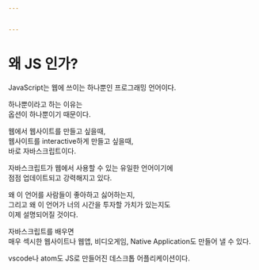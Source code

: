 ```yaml
---


---
```


<h1 id="왜-js-인가">왜 JS 인가?</h1>
<p>JavaScript는 웹에 쓰이는 하나뿐인 프로그래밍 언어이다.</p>
<p>하나뿐이라고 하는 이유는<br>
옵션이 하나뿐이기 때문이다.</p>
<p>웹에서 웹사이트를 만들고 싶을때,<br>
웹사이트를 interactive하게 만들고 싶을때,<br>
바로 자바스크립트이다.</p>
<p>자바스크립트가 웹에서 사용할 수 있는 유일한 언어이기에<br>
점점 업데이트되고 강력해지고 있다.</p>
<p>왜 이 언어를 사람들이 좋아하고 싫어하는지,<br>
그리고 왜 이 언어가 너의 시간을 투자할 가치가 있는지도<br>
이제 설명되어질 것이다.</p>
<p>자바스크립트를 배우면<br>
매우 섹시한 웹사이트나 웹앱, 비디오게임, Native Application도 만들어 낼 수 있다.</p>
<p>vscode나 atom도 JS로 만들어진 데스크톱 어플리케이션이다.</p>

